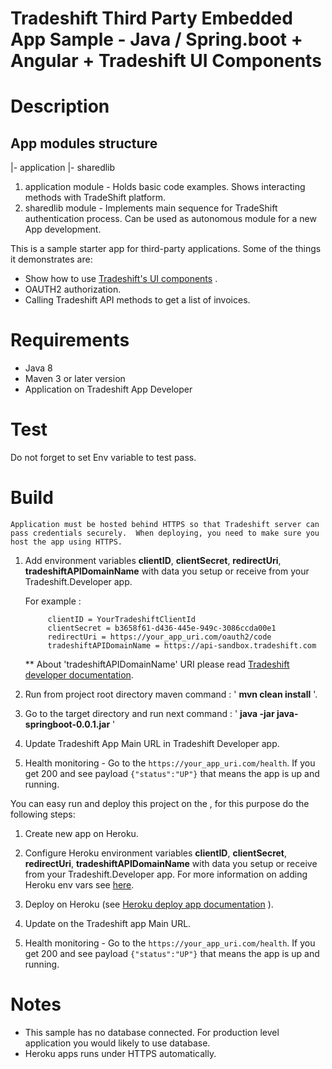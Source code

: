 # Tradeshift Third Party Embedded App Sample - Java / Spring.boot + Angular + Tradeshift UI Components

# Description

App modules structure
---------------------
|- application
|- sharedlib

1. application module - Holds basic code examples. Shows interacting methods with TradeShift platform.
2. sharedlib module - Implements main sequence for TradeShift authentication process.
 Can be used as autonomous module for a new App development.


This is a sample starter app for third-party applications. Some of the things it demonstrates are:

-  Show how to use  [Tradeshift's UI components](http://ui.tradeshift.com)  </a>.
-  OAUTH2 authorization.
-  Calling Tradeshift API methods to get a list of invoices.

# Requirements

- Java 8
- Maven 3 or later version
- Application on Tradeshift App Developer

# Test

Do not forget to set Env variable to test pass.

# Build

    Application must be hosted behind HTTPS so that Tradeshift server can pass credentials securely.  When deploying, you need to make sure you host the app using HTTPS.

1. Add environment variables **clientID**, **clientSecret**, **redirectUri**, **tradeshiftAPIDomainName** with data you setup or receive from your Tradeshift.Developer app.

    For example :

            clientID = YourTradeshiftClientId
            clientSecret = b3658f61-d436-445e-949c-3086ccda00e1
            redirectUri = https://your_app_uri.com/oauth2/code
            tradeshiftAPIDomainName = https://api-sandbox.tradeshift.com

     ** About 'tradeshiftAPIDomainName' URI please read [Tradeshift developer documentation](http://apps.tradeshift.com/developers/documentation/).

2. Run from project root directory maven command : ' **mvn clean install** '.

3. Go to the target directory and run next command : ' **java -jar java-springboot-0.0.1.jar** '

4. Update Tradeshift App Main URL in Tradeshift Developer app.

5. Health monitoring - Go to the  `https://your_app_uri.com/health`.  If you get 200 and see payload `{"status":"UP"}` that means the app is up and running.

You can easy run and deploy this project on the  , for this purpose do the following steps:

1. Create new app on Heroku.

2. Configure Heroku environment variables **clientID**, **clientSecret**, **redirectUri**, **tradeshiftAPIDomainName** with data you setup or receive from your Tradeshift.Developer app.
    For more information on adding Heroku env vars see [here](https://github.com/lorenwest/node-config/wiki/Environment-Variables).

3. Deploy on Heroku (see   [Heroku deploy app documentation](https://devcenter.heroku.com/articles/deploying-spring-boot-apps-to-heroku) ).

4. Update on the Tradeshift app Main URL.

5. Health monitoring - Go to the  `https://your_app_uri.com/health`.  If you get 200 and see payload `{"status":"UP"}` that means the app is up and running.

# Notes

- This sample has no database connected. For production level application you would likely to use database.
- Heroku apps runs under HTTPS automatically.
